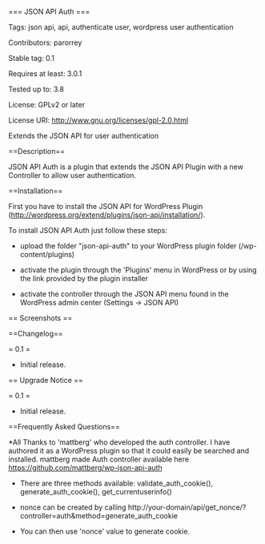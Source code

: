 === JSON API Auth ===

Tags: json api, api, authenticate user, wordpress user authentication

Contributors: parorrey

Stable tag: 0.1

Requires at least: 3.0.1

Tested up to: 3.8

License: GPLv2 or later

License URI: http://www.gnu.org/licenses/gpl-2.0.html

Extends the JSON API for user authentication


==Description==


JSON API Auth is a plugin that extends the JSON API Plugin with a new Controller to allow user authentication.


==Installation==

First you have to install the JSON API for WordPress Plugin (http://wordpress.org/extend/plugins/json-api/installation/).

To install JSON API Auth just follow these steps:

* upload the folder "json-api-auth" to your WordPress plugin folder (/wp-content/plugins)

* activate the plugin through the 'Plugins' menu in WordPress or by using the link provided by the plugin installer

* activate the controller through the JSON API menu found in the WordPress admin center (Settings -> JSON API)

== Screenshots ==


==Changelog==

= 0.1 =
* Initial release.


== Upgrade Notice ==

= 0.1 =
* Initial release.

==Frequently Asked Questions==

*All Thanks to 'mattberg' who developed the auth controller. I have authored it as a WordPress plugin so that it could easily be searched and installed. mattberg made Auth controller available here https://github.com/mattberg/wp-json-api-auth

* There are three methods available: validate_auth_cookie(), generate_auth_cookie(), get_currentuserinfo()

* nonce can be created by calling http://your-domain/api/get_nonce/?controller=auth&method=generate_auth_cookie

* You can then use 'nonce' value to generate cookie.